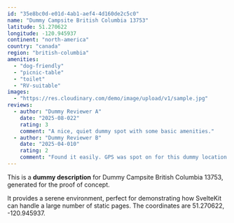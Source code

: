 ```yaml
---
id: "35e8bc0d-e01d-4ab1-aef4-4d160de2c5c0"
name: "Dummy Campsite British Columbia 13753"
latitude: 51.270622
longitude: -120.945937
continent: "north-america"
country: "canada"
region: "british-columbia"
amenities:
  - "dog-friendly"
  - "picnic-table"
  - "toilet"
  - "RV-suitable"
images:
  - "https://res.cloudinary.com/demo/image/upload/v1/sample.jpg"
reviews:
  - author: "Dummy Reviewer A"
    date: "2025-08-022"
    rating: 3
    comment: "A nice, quiet dummy spot with some basic amenities."
  - author: "Dummy Reviewer B"
    date: "2025-04-010"
    rating: 2
    comment: "Found it easily. GPS was spot on for this dummy location."
---
```


This is a **dummy description** for Dummy Campsite British Columbia 13753, generated for the proof of concept.

It provides a serene environment, perfect for demonstrating how SvelteKit can handle a large number of static pages. The coordinates are 51.270622, -120.945937.
